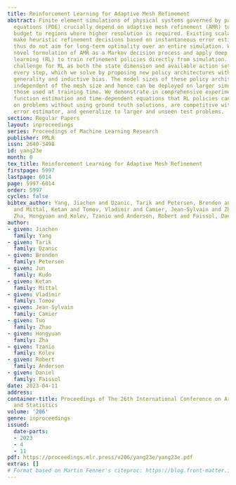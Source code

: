 ```yaml
---
title: Reinforcement Learning for Adaptive Mesh Refinement
abstract: Finite element simulations of physical systems governed by partial differential
  equations (PDE) crucially depend on adaptive mesh refinement (AMR) to allocate computational
  budget to regions where higher resolution is required. Existing scalable AMR methods
  make heuristic refinement decisions based on instantaneous error estimation and
  thus do not aim for long-term optimality over an entire simulation. We propose a
  novel formulation of AMR as a Markov decision process and apply deep reinforcement
  learning (RL) to train refinement policies directly from simulation. AMR poses a
  challenge for RL as both the state dimension and available action set changes at
  every step, which we solve by proposing new policy architectures with differing
  generality and inductive bias. The model sizes of these policy architectures are
  independent of the mesh size and hence can be deployed on larger simulations than
  those used at training time. We demonstrate in comprehensive experiments on static
  function estimation and time-dependent equations that RL policies can be trained
  on problems without using ground truth solutions, are competitive with a widely-used
  error estimator, and generalize to larger and unseen test problems.
section: Regular Papers
layout: inproceedings
series: Proceedings of Machine Learning Research
publisher: PMLR
issn: 2640-3498
id: yang23e
month: 0
tex_title: Reinforcement Learning for Adaptive Mesh Refinement
firstpage: 5997
lastpage: 6014
page: 5997-6014
order: 5997
cycles: false
bibtex_author: Yang, Jiachen and Dzanic, Tarik and Petersen, Brenden and Kudo, Jun
  and Mittal, Ketan and Tomov, Vladimir and Camier, Jean-Sylvain and Zhao, Tuo and
  Zha, Hongyuan and Kolev, Tzanio and Anderson, Robert and Faissol, Daniel
author:
- given: Jiachen
  family: Yang
- given: Tarik
  family: Dzanic
- given: Brenden
  family: Petersen
- given: Jun
  family: Kudo
- given: Ketan
  family: Mittal
- given: Vladimir
  family: Tomov
- given: Jean-Sylvain
  family: Camier
- given: Tuo
  family: Zhao
- given: Hongyuan
  family: Zha
- given: Tzanio
  family: Kolev
- given: Robert
  family: Anderson
- given: Daniel
  family: Faissol
date: 2023-04-11
address:
container-title: Proceedings of The 26th International Conference on Artificial Intelligence
  and Statistics
volume: '206'
genre: inproceedings
issued:
  date-parts:
  - 2023
  - 4
  - 11
pdf: https://proceedings.mlr.press/v206/yang23e/yang23e.pdf
extras: []
# Format based on Martin Fenner's citeproc: https://blog.front-matter.io/posts/citeproc-yaml-for-bibliographies/
---
```

